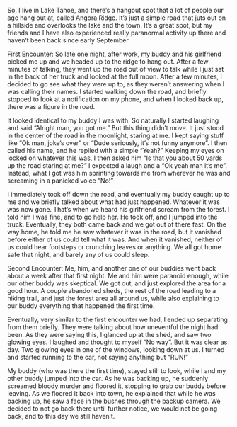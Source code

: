 So, I live in Lake Tahoe, and there’s a hangout spot that a lot of people our age hang out at, called Angora Ridge. It’s just a simple road that juts out on a hillside and overlooks the lake and the town. It’s a great spot, but my friends and I have also experienced really paranormal activity up there and haven’t been back since early September. 

First Encounter: So late one night, after work, my buddy and his girlfriend picked me up and we headed up to the ridge to hang out. After a few minutes of talking, they went up the road out of view to talk while I just sat in the back of her truck and looked at the full moon. After a few minutes, I decided to go see what they were up to, as they weren’t answering when I was calling their names. I started walking down the road, and briefly stopped to look at a notification on my phone, and when I looked back up, there was a figure in the road. 

It looked identical to my buddy I was with. So naturally I started laughing and said “Alright man, you got me.” But this thing didn’t move. It just stood in the center of the road in the moonlight, staring at me. I kept saying stuff like “Ok man, joke’s over” or “Dude seriously, it’s not funny anymore”. I then called his name, and he replied with a simple “Yeah?” Keeping my eyes on locked on whatever this was, I then asked him “Is that you about 50 yards up the road staring at me?” I expected a laugh and a “Ok yeah man it’s me”. Instead, what I got was him sprinting towards me from wherever he was and screaming in a panicked voice “No!”

I immediately took off down the road, and eventually my buddy caught up to me and we briefly talked about what had just happened. Whatever it was was now gone. That’s when we heard his girlfriend scream from the forest. I told him I was fine, and to go help her. He took off, and I jumped into the truck. Eventually, they both came back and we got out of there fast. On the way home, he told me he saw whatever it was in the road, but it vanished before either of us could tell what it was. And when it vanished, neither of us could hear footsteps or crunching leaves or anything. We all got home safe that night, and barely any of us could sleep. 

Second Encounter: Me, him, and another one of our buddies went back about a week after that first night. Me and him were paranoid enough, while our other buddy was skeptical. We got out, and just explored the area for a good hour. A couple abandoned sheds, the rest of the road leading to a hiking trail, and just the forest area all around us, while also explaining to our buddy everything that happened the first time.

Eventually, very similar to the first encounter we had, I ended up separating from them briefly. They were talking about how uneventful the night had been. As they were saying this, I glanced up at the shed, and saw two glowing eyes. I laughed and thought to myself “No way”. But it was clear as day. Two glowing eyes in one of the windows, looking down at us. I turned and started running to the car, not saying anything but “RUN!” 

My buddy (who was there the first time), stayed still to look, while I and my other buddy jumped into the car. As he was backing up, he suddenly screamed bloody murder and floored it, stopping to grab our buddy before leaving. As we floored it back into town, he explained that while he was backing up, he saw a face in the bushes through the backup camera. We decided to not go back there until further notice, we would not be going back, and to this day we still haven’t.